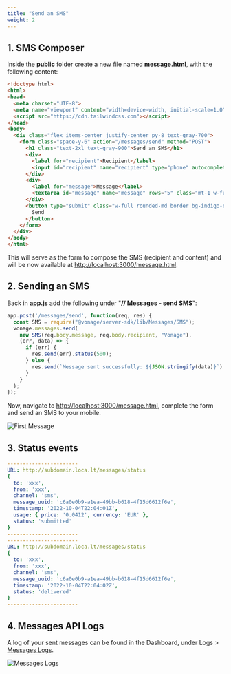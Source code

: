 ```yaml
---
title: "Send an SMS"
weight: 2
---
```


## 1. SMS Composer

Inside the **public** folder create a new file named **message.html**, with the following content:

```html
<!doctype html>
<html>
<head>
  <meta charset="UTF-8">
  <meta name="viewport" content="width=device-width, initial-scale=1.0">
  <script src="https://cdn.tailwindcss.com"></script>
</head>
<body>
  <div class="flex items-center justify-center py-8 text-gray-700">
    <form class="space-y-6" action="/messages/send" method="POST">
      <h1 class="text-2xl text-gray-900">Send an SMS</h1>
      <div>
        <label for="recipient">Recipient</label>
        <input id="recipient" name="recipient" type="phone" autocomplete="phone" required class="mt-1 w-full rounded-md border border-gray-300 px-3 py-2 text-gray-900 placeholder-gray-500" placeholder="">
      </div>
      <div>
        <label for="message">Message</label>
        <textarea id="message" name="message" rows="5" class="mt-1 w-full rounded-md border border-gray-300 px-3 py-2 text-gray-900 placeholder-gray-500" placeholder=""></textarea>
      </div>
      <button type="submit" class="w-full rounded-md border bg-indigo-600 hover:bg-indigo-700 py-2 px-4 text-white">
        Send
      </button>
    </form>
  </div>
</body>
</html>
```

This will serve as the form to compose the SMS (recipient and content) and will be now available at [http://localhost:3000/message.html](http://localhost:3000/message.html).

## 2. Sending an SMS

Back in **app.js** add the following under "**// Messages - send SMS**":

```js
app.post('/messages/send', function(req, res) {
  const SMS = require("@vonage/server-sdk/lib/Messages/SMS");
  vonage.messages.send(
    new SMS(req.body.message, req.body.recipient, "Vonage"),
    (err, data) => {
      if (err) {
        res.send(err).status(500);
      } else {
        res.send(`Message sent successfully: ${JSON.stringify(data)}`).status(200);
      }
    }
  );
});
```

Now, navigate to [http://localhost:3000/message.html](http://localhost:3000/message.html), complete the form and send an SMS to your mobile.

![First Message](/messages/first_message_trim.png)

## 3. Status events

```yml
-----------------------
URL: http://subdomain.loca.lt/messages/status
{
  to: 'xxx',
  from: 'xxx',
  channel: 'sms',
  message_uuid: 'c6a0e0b9-a1ea-49bb-b618-4f15d6612f6e',
  timestamp: '2022-10-04T22:04:01Z',
  usage: { price: '0.0412', currency: 'EUR' },
  status: 'submitted'
}
-----------------------
-----------------------
URL: http://subdomain.loca.lt/messages/status
{
  to: 'xxx',
  from: 'xxx',
  channel: 'sms',
  message_uuid: 'c6a0e0b9-a1ea-49bb-b618-4f15d6612f6e',
  timestamp: '2022-10-04T22:04:02Z',
  status: 'delivered'
}
-----------------------
```

## 4. Messages API Logs

A log of your sent messages can be found in the Dashboard, under Logs > [Messages Logs](https://dashboard.nexmo.com/messages/logs).

![Messages Logs](/messages/messages_logs_sent.png)